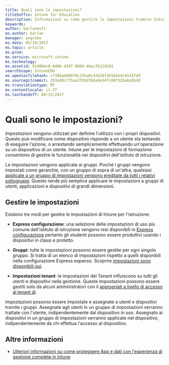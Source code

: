 ```yaml
---
title: Quali sono le impostazioni?
titleSuffix: Intune for Education
description: Informazioni su come gestire le impostazioni tramite Intune per i criteri di istruzione.
keywords: 
author: barlanmsft
ms.author: barlan
manager: angrobe
ms.date: 05/10/2017
ms.topic: article
ms.prod: 
ms.service: microsoft-intune
ms.technology: 
ms.assetid: 91d004c0-8d06-4307-8868-46ac7b119101
searchScope: IntuneEDU
ms.openlocfilehash: c7308ab88970c335a0c43d20f4558a54c9143fd9
ms.sourcegitcommit: 293ad8c775aa37b5d3b6a9e547c80f31ba6a5bdd
ms.translationtype: MT
ms.contentlocale: it-IT
ms.lasthandoff: 08/15/2017
---
```

# <a name="what-are-settings"></a>Quali sono le impostazioni?

_Impostazioni_ vengono utilizzati per definire l'utilizzo con i propri dispositivi. Questo può modificare come dispositivo risponde a un utente sta tentando di eseguire l'azione, o arrestando semplicemente effettuando un'operazione su un dispositivo di un utente. Intune per le impostazioni di formazione consentono di gestire le funzionalità nei dispositivi dell'istituto di istruzione.

Le impostazioni vengono applicate ai gruppi. Poiché i gruppi vengono impostati come gerarchie, con un gruppo di sopra di un'altra, qualsiasi [applicate a un gruppo di impostazioni vengono ereditate da tutti i relativi sottogruppi](settings-inheritance.md). Questo rende più semplice applicare le impostazioni a gruppi di utenti, applicazioni e dispositivi di grandi dimensioni.

## <a name="manage-settings"></a>Gestire le impostazioni

Esistono tre modi per gestire le impostazioni di Intune per l'istruzione:

* __Express configurazione__: una selezione delle impostazioni di uso più comune dell'istituto di istruzione vengono resi disponibili in [Express configurazione](how-do-i-manage-settings.md#manage-settings-with-express-configuration) pertanto gli studenti possono essere produttivi usando i dispositivi in classi e protetto.

* __Gruppi__: tutte le impostazioni possono essere gestite per ogni singolo gruppo. Si tratta di un elenco di impostazioni rispetto a quelli disponibili nella configurazione Express espanso. Scoprire [impostazioni sono disponibili qui](available-settings.md).

* __Impostazioni tenant__: le impostazioni del Tenant influiscono su tutti gli utenti e dispositivi nella gestione. Queste impostazioni possono essere gestiti solo da alcuni amministratori con il [appropriati a livello di accesso al tenant di](what-are-tenants.md).

Impostazioni possono essere impostate e assegnate a utenti e dispositivi tramite i gruppi. Assegnate agli utenti in un gruppo di impostazioni verranno trattate con l'utente, indipendentemente dal dispositivo in uso. Assegnato ai dispositivi in un gruppo di impostazioni verranno applicate nel dispositivo, indipendentemente da chi effettua l'accesso al dispositivo.

## <a name="find-out-more"></a>Altre informazioni

- [Ulteriori informazioni su come proteggere App e dati con l'esperienza di gestione complete in Intune](https://docs.microsoft.com/intune/deploy-use/protect-apps-and-data-with-microsoft-intune)
